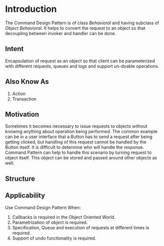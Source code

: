 # Introduction
The Command Design Pattern is of class *Behavioral* and having subclass of *Object Behavioral*. It helps to convert the request to an object so that decoupling between invoker and handler can be done.

## Intent
Encapsulation of request as an object so that client can be parameterized with different requests, queues and logs and support un-doable operations.

## Also Know As
1. Action
2. Transaction

## Motivation
Sometimes it becomes necessary to issue requests to objects without knowing anything about operation being performed. The common example can be in a user interface that a Button has to send a request after being getting clicked, but handling of this request cannot be handled by the Button itself. It is difficult to determine who will handle the response.
Command Pattern can help to handle this scenario by turning request to object itself. This object can be stored and passed around other objects as well.

## Structure

## Applicability
Use Command Design Pattern When:
1. Callbacks is required in the Object Oriented World.
2. Parametrization of object is required.
3. Specification, Queue and execution of requests at different times is required.
4. Support of undo functionality is required.
